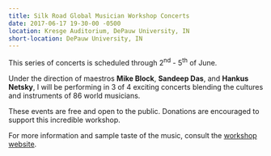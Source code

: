 ```yaml
---
title: Silk Road Global Musician Workshop Concerts
date: 2017-06-17 19-30-00 -0500
location: Kresge Auditorium, DePauw University, IN
short-location: DePauw University, IN
---
```


This series of concerts is scheduled through 2<sup>nd</sup> - 5<sup>th</sup> of June.

Under the direction of maestros **Mike Block**, **Sandeep Das**, and **Hankus Netsky**, I will be performing in 3 of 4 exciting concerts blending the cultures and instruments of 86 world musicians.

These events are free and open to the public. Donations are encouraged to support this incredible workshop.

For more information and sample taste of the music, consult the [workshop website](https://www.silkroad.org/posts/gmw-2017).
